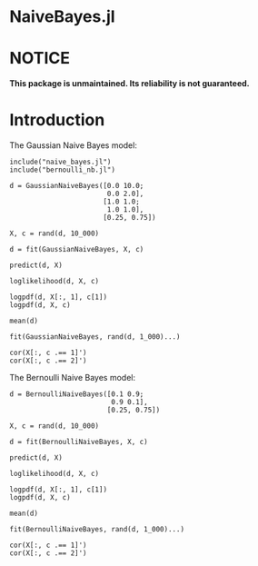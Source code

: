 NaiveBayes.jl
=============

# NOTICE

**This package is unmaintained. Its reliability is not guaranteed.**

# Introduction

The Gaussian Naive Bayes model:

	include("naive_bayes.jl")
	include("bernoulli_nb.jl")

	d = GaussianNaiveBayes([0.0 10.0;
		                    0.0 2.0],
		                   [1.0 1.0;
		                    1.0 1.0],
		                   [0.25, 0.75])

	X, c = rand(d, 10_000)

	d = fit(GaussianNaiveBayes, X, c)

	predict(d, X)

	loglikelihood(d, X, c)

	logpdf(d, X[:, 1], c[1])
	logpdf(d, X, c)

	mean(d)

	fit(GaussianNaiveBayes, rand(d, 1_000)...)

	cor(X[:, c .== 1]')
	cor(X[:, c .== 2]')

The Bernoulli Naive Bayes model:

	d = BernoulliNaiveBayes([0.1 0.9;
		                     0.9 0.1],
		                    [0.25, 0.75])

	X, c = rand(d, 10_000)

	d = fit(BernoulliNaiveBayes, X, c)

	predict(d, X)

	loglikelihood(d, X, c)

	logpdf(d, X[:, 1], c[1])
	logpdf(d, X, c)

	mean(d)

	fit(BernoulliNaiveBayes, rand(d, 1_000)...)

	cor(X[:, c .== 1]')
	cor(X[:, c .== 2]')
